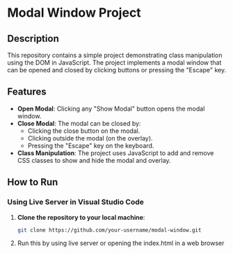 # Modal Window Project

## Description
This repository contains a simple project demonstrating class manipulation using the DOM in JavaScript. The project implements a modal window that can be opened and closed by clicking buttons or pressing the "Escape" key.

## Features
- **Open Modal**: Clicking any "Show Modal" button opens the modal window.
- **Close Modal**: The modal can be closed by:
  - Clicking the close button on the modal.
  - Clicking outside the modal (on the overlay).
  - Pressing the "Escape" key on the keyboard.
- **Class Manipulation**: The project uses JavaScript to add and remove CSS classes to show and hide the modal and overlay.

## How to Run

### Using Live Server in Visual Studio Code

1. **Clone the repository to your local machine**:
   ```sh
   git clone https://github.com/your-username/modal-window.git
2. Run this by using live server or opening the index.html in a web browser

